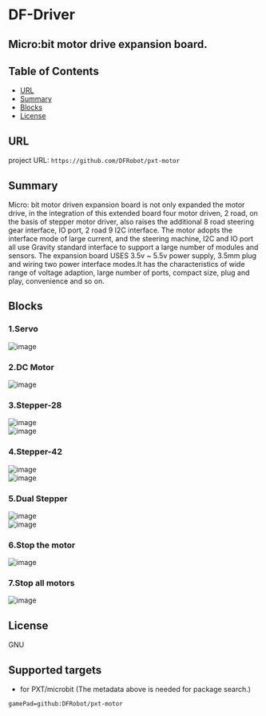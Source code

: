 # DF-Driver

Micro:bit motor drive expansion board.
---------------------------------------------------------

## Table of Contents

* [URL](#url)
* [Summary](#summary)
* [Blocks](#blocks)
* [License](#license)

## URL
project URL:  ```https://github.com/DFRobot/pxt-motor```

## Summary
Micro: bit motor driven expansion board is not only expanded the motor drive, in the integration of this extended board four motor driven, 2 road, on the basis of stepper motor driver, also raises the additional 8 road steering gear interface, IO port, 2 road 9 I2C interface.
The motor adopts the interface mode of large current, and the steering machine, I2C and IO port all use Gravity standard interface to support a large number of modules and sensors.
The expansion board USES 3.5v ~ 5.5v power supply, 3.5mm plug and wiring two power interface modes.It has the characteristics of wide range of voltage adaption, large number of ports, compact size, plug and play, convenience and so on.

## Blocks
### 1.Servo
![image](https://github.com/DFRobot/pxt-motor/blob/master/image/1.png)

### 2.DC Motor
![image](https://github.com/DFRobot/pxt-motor/blob/master/image/7.png)

### 3.Stepper-28
![image](https://github.com/DFRobot/pxt-motor/blob/master/image/10.png)<br>
![image](https://github.com/DFRobot/pxt-motor/blob/master/image/2.png)

### 4.Stepper-42
![image](https://github.com/DFRobot/pxt-motor/blob/master/image/8.png)<br>
![image](https://github.com/DFRobot/pxt-motor/blob/master/image/3.png)

### 5.Dual Stepper
![image](https://github.com/DFRobot/pxt-motor/blob/master/image/5.png)<br>
![image](https://github.com/DFRobot/pxt-motor/blob/master/image/9.png)

### 6.Stop the motor
![image](https://github.com/DFRobot/pxt-motor/blob/master/image/6.png)

### 7.Stop all motors
![image](https://github.com/DFRobot/pxt-motor/blob/master/image/4.png)


## License

GNU

## Supported targets

* for PXT/microbit
(The metadata above is needed for package search.)
```package
gamePad=github:DFRobot/pxt-motor
```
